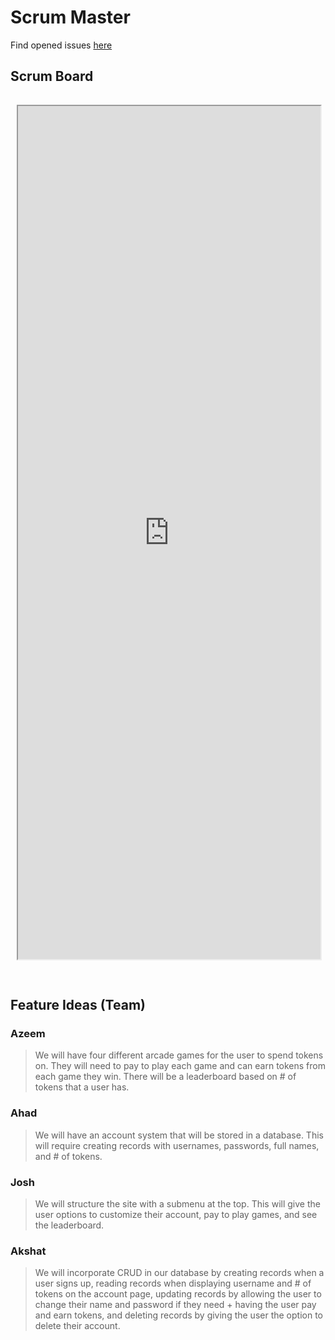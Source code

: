 # Scrum Master

Find opened issues [here](https://github.com/Azeem-Khan1/TripleAJv3/issues)

## Scrum Board

<iframe src="https://github.com/users/Azeem-Khan1/projects/1"></iframe>
<style>
    iframe {
        width: 96%;
        height: 35%;
        margin-top: 15px;
        margin-bottom: 30px;
        margin-right: 2%;
        margin-left: 2%;
    }
</style>

## Feature Ideas (Team)

### Azeem

> We will have four different arcade games for the user to spend tokens on. They will need to pay to play each game and can earn tokens from each game they win. There will be a leaderboard based on # of tokens that a user has.

### Ahad

> We will have an account system that will be stored in a database. This will require creating records with usernames, passwords, full names, and # of tokens.

### Josh

> We will structure the site with a submenu at the top. This will give the user options to customize their account, pay to play games, and see the leaderboard.


### Akshat

> We will incorporate CRUD in our database by creating records when a user signs up, reading records when displaying username and # of tokens on the account page, updating records by allowing the user to change their name and password if they need + having the user pay and earn tokens, and deleting records by giving the user the option to delete their account.

